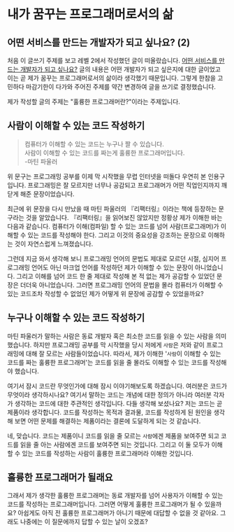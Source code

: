 # 내가 꿈꾸는 프로그래머로서의 삶

## 어떤 서비스를 만드는 개발자가 되고 싶나요? (2)

처음 이 글쓰기 주제를 보고 레벨 2에서 작성했던 글이 떠올랐습니다. [어떤 서비스를 만드는 개발자가 되고 싶나요?](https://github.com/woowacourse/woowa-writing-5/commit/43f9a60280f75af282b9a0611414a0d850047ce8?short_path=26f4966#diff-26f4966aa61ab69eeaefa1b7bb426411168f27fb151d16ed48c7fb6ac65ba4df)
글의 내용은 어떤 개발자가 되고 싶은지에 대한 글이었고 이는 곧 제가 꿈꾸는 프로그래머로서의 삶이라 생각했기 때문입니다.
그렇게 한참을 고민하다 마감기한이 다가와 주어진 주제를 약간 변경하여 글을 쓰기로 결정했습니다.

제가 작성할 글의 주제는 "훌륭한 프로그래머란?"이라는 주제입니다.

## 사람이 이해할 수 있는 코드 작성하기

> 컴퓨터가 이해할 수 있는 코드는 누구나 짤 수 있습니다.  
> 사람이 이해할 수 있는 코드를 짜는게 훌륭한 프로그래머입니다.  
> -마틴 파울러

위 문구는 프로그래밍 공부를 이제 막 시작했을 무렵 인터넷을 떠돌다 우연히 본 인용구입니다.
프로그래밍은 잘 모르지만 너무나 공감되고 프로그래머가 어떤 직업인지까지 깨닫게 해준 문장이었습니다.

최근에 위 문장을 다시 만났을 때 마틴 파울러의 『리팩터링』이라는 책에 등장하는 문구라는 것을 알았습니다.
『리팩터링』을 읽어보진 않았지만 정황상 제가 이해한 바는 다음과 같습니다.
컴퓨터가 이해(컴파일) 할 수 있는 코드를 넘어 사람(프로그래머)가 이해할 수 있는 코드를 작성해야 한다.
그리고 이것의 중요성을 강조하는 문장으로 이해하는 것이 자연스럽게 느껴졌습니다.

그런데 지금 와서 생각해 보니 프로그래밍 언어의 문법도 제대로 모르던 시절, 심지어 프로그래밍 언어도 아닌 마크업 언어를 작성하던 제가 이해할 수 있는 문장이 아니었습니다.
그리고 이해를 넘어 코드 한 줄 제대로 작성해 본 적 없는 제가 공감할 수 있었던 문장은 더더욱 아니었습니다.
그러면 프로그래밍 언어의 문법을 몰라 컴퓨터가 이해할 수 있는 코드조차 작성할 수 없었던 제가 어떻게 위 문장에 공감할 수 있었을까요?

## 누구나 이해할 수 있는 코드 작성하기

마틴 파울러가 말하는 사람은 동료 개발자 혹은 최소한 코드를 읽을 수 있는 사람을 의미했습니다.
하지만 프로그래밍 공부를 막 시작했을 당시 저에게 `사람`은 저와 같이 프로그래밍에 대해 잘 모르는 사람들이었습니다.
따라서, 제가 이해한 '`사람`이 이해할 수 있는 코드를 짜는 훌륭한 프로그래머'는 코드를 읽을 줄 몰라도 이해할 수 있는 코드를 작성해야 했습니다.

여기서 잠시 코드란 무엇인가에 대해 잠시 이야기해보도록 하겠습니다.
여러분은 코드가 무엇이라 생각하시나요?
여기서 말하는 코드는 개념에 대한 정의가 아니라 여러분 각자가 생각하는 코드에 대한 주관적인 생각입니다.
다들 생각해 보셨나요? 저는 코드는 곧 제품이라 생각합니다.
코드를 작성하는 목적과 결과물, 코드를 작성하게 된 원인을 생각해 보면 어떤 문제를 해결하는 제품이라는 결론에 도달하게 되는 것 같습니다.

네, 맞습니다.
코드는 제품이니 코드를 읽을 줄 모르는 `사람`에겐 제품을 보여주면 되고 코드를 읽을 줄 아는 사람에겐 코드를 보여주면 되는 것입니다.
그리고 이 둘 모두가 이해할 수 있는 코드를 작성하는 사람이 훌륭한 프로그래머라 이해한 것입니다.

## 훌륭한 프로그래머가 될래요

그래서 제가 생각한 훌륭한 프로그래머는 동료 개발자를 넘어 사용자가 이해할 수 있는 코드를 작성하는 프로그래머입니다.
그러면 어떻게 훌륭한 프로그래머가 될 수 있을까요?
아쉽게도 아직 전 훌륭한 프로그래머가 아니기 때문에 대답할 수 없을 것 같아요.
그래도 나중에는 이 질문에까지 답할 수 있는 날이 오겠죠?
